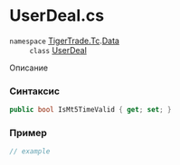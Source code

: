 
# UserDeal.cs
`namespace` [TigerTrade.Tc](../../../../TigerTrade.Tc.md).[Data](../../../../TigerTrade.Tc/Data.md)  
&nbsp;&nbsp;&nbsp;&nbsp;&nbsp;&nbsp;&nbsp;&nbsp;&nbsp;`class` [UserDeal](../../UserDeal.cs.md)

Описание

### Синтаксис
```csharp
public bool IsMt5TimeValid { get; set; }
```
### Пример  
```csharp
// example
```
